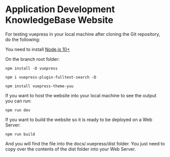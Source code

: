 # Application Development KnowledgeBase Website

For testing vuepress in your local machine after cloning the Git repository, do the following:

You need to install [Node.js 10+](https://nodejs.org/en/)

On the branch root folder:



`npm install -D vuepress`

`npm i vuepress-plugin-fulltext-search -D`

`npm install vuepress-theme-yuu`



If you want to host the website into your local machine to see the output you can run:

`npm run dev`



If you want to build the website so it is ready to be deployed on a Web Server:



`npm run build`



And you will find the file into the docs/.vuepress/dist folder. You just need to copy over the contents of the dist folder into your Web Server.

